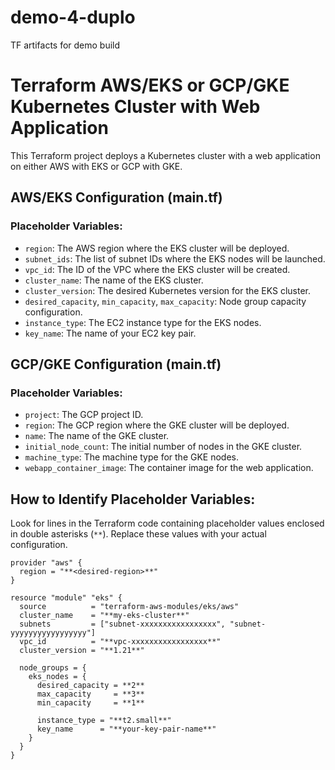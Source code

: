# demo-4-duplo
TF artifacts for demo build

# Terraform AWS/EKS or GCP/GKE Kubernetes Cluster with Web Application

This Terraform project deploys a Kubernetes cluster with a web application on either AWS with EKS or GCP with GKE.

## AWS/EKS Configuration (main.tf)

### Placeholder Variables:

- `region`: The AWS region where the EKS cluster will be deployed.
- `subnet_ids`: The list of subnet IDs where the EKS nodes will be launched.
- `vpc_id`: The ID of the VPC where the EKS cluster will be created.
- `cluster_name`: The name of the EKS cluster.
- `cluster_version`: The desired Kubernetes version for the EKS cluster.
- `desired_capacity`, `min_capacity`, `max_capacity`: Node group capacity configuration.
- `instance_type`: The EC2 instance type for the EKS nodes.
- `key_name`: The name of your EC2 key pair.

## GCP/GKE Configuration (main.tf)

### Placeholder Variables:

- `project`: The GCP project ID.
- `region`: The GCP region where the GKE cluster will be deployed.
- `name`: The name of the GKE cluster.
- `initial_node_count`: The initial number of nodes in the GKE cluster.
- `machine_type`: The machine type for the GKE nodes.
- `webapp_container_image`: The container image for the web application.

## How to Identify Placeholder Variables:

Look for lines in the Terraform code containing placeholder values enclosed in double asterisks (`**`). Replace these values with your actual configuration.

```hcl
provider "aws" {
  region = "**<desired-region>**"
}

resource "module" "eks" {
  source          = "terraform-aws-modules/eks/aws"
  cluster_name    = "**my-eks-cluster**"
  subnets         = ["subnet-xxxxxxxxxxxxxxxxx", "subnet-yyyyyyyyyyyyyyyyy"]
  vpc_id          = "**vpc-xxxxxxxxxxxxxxxxx**"
  cluster_version = "**1.21**"

  node_groups = {
    eks_nodes = {
      desired_capacity = **2**
      max_capacity     = **3**
      min_capacity     = **1**

      instance_type = "**t2.small**"
      key_name      = "**your-key-pair-name**"
    }
  }
}

